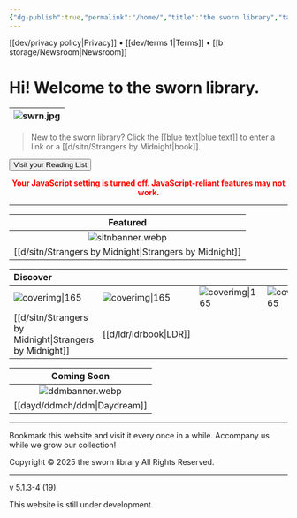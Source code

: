 ```yaml
---
{"dg-publish":true,"permalink":"/home/","title":"the sworn library","tags":["gardenEntry"]}
---
```


[[dev/privacy policy\|Privacy]] • [[dev/terms 1\|Terms]] • [[b storage/Newsroom\|Newsroom]]

# Hi! Welcome to the sworn library.

| ![swrn.jpg](/img/user/b%20storage/favicon/swrn.jpg) |
| :-----------: |

> New to the sworn library?
Click the [[blue text\|blue text]] to enter a link or a [[d/sitn/Strangers by Midnight\|book]].

<button onclick="window.location.href='https://swrn.vercel.app/b-storage/library'" class="squared-button">Visit your Reading List</button>

<noscript>
  <p style="color: red; font-weight: bold; text-align: center;">
    Your JavaScript setting is turned off. JavaScript-reliant features may not work.
  </p>
</noscript>

<section id="continue-section" style="display: none;">
    <button id="continueBtn" class="squared-button">Continue Reading</button>
</section>

***

|                     Featured                     |
| :----------------------------------------------: |
|               ![sitnbanner.webp](/img/user/d/sitn/sitnbanner.webp)               |
| [[d/sitn/Strangers by Midnight\|Strangers by Midnight]] |

| Discover                         |                               |                           |                           |
| :------------------------------- | :---------------------------- | :------------------------ | :------------------------ |
| ![coverimg\|165](/img/user/d/sitn/sitncover.webp) | ![coverimg\|165](/img/user/d/ldr/ldrbook.jpg) | ![coverimg\|165](/img/user/d/swb.jpg) | ![coverimg\|165](/img/user/d/swb.jpg) |
| [[d/sitn/Strangers by Midnight\|Strangers by Midnight]]        | [[d/ldr/ldrbook\|LDR]]              |                           |                           |

|     Coming Soon     |
| :-----------------: |
| ![ddmbanner.webp](/img/user/dayd/ddmstor/ddmbanner.webp) |
|  [[dayd/ddmch/ddm\|Daydream]]  |

---
Bookmark this website and visit it every once in a while. Accompany us while we grow our collection!

Copyright © 2025 the sworn library
All Rights Reserved.

***

v 5.1.3-4 (19)

This website is still under development.

<script src="https://starryxoxo.github.io/treeajmgar/src/helpers/tables.js"></script>
<script src="https://starryxoxo.github.io/treeajmgar/src/helpers/imagelist.js"></script>
<script src="https://starryxoxo.github.io/treeajmgar/src/helpers/homeLastPage.js"></script>